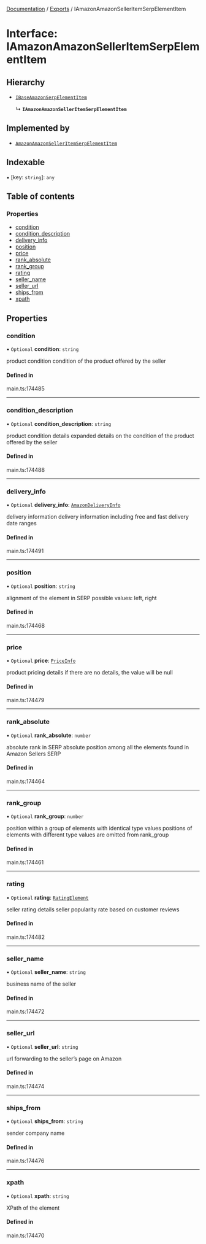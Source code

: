 [Documentation](../README.md) / [Exports](../modules.md) / IAmazonAmazonSellerItemSerpElementItem

# Interface: IAmazonAmazonSellerItemSerpElementItem

## Hierarchy

- [`IBaseAmazonSerpElementItem`](IBaseAmazonSerpElementItem.md)

  ↳ **`IAmazonAmazonSellerItemSerpElementItem`**

## Implemented by

- [`AmazonAmazonSellerItemSerpElementItem`](../classes/AmazonAmazonSellerItemSerpElementItem.md)

## Indexable

▪ [key: `string`]: `any`

## Table of contents

### Properties

- [condition](IAmazonAmazonSellerItemSerpElementItem.md#condition)
- [condition\_description](IAmazonAmazonSellerItemSerpElementItem.md#condition_description)
- [delivery\_info](IAmazonAmazonSellerItemSerpElementItem.md#delivery_info)
- [position](IAmazonAmazonSellerItemSerpElementItem.md#position)
- [price](IAmazonAmazonSellerItemSerpElementItem.md#price)
- [rank\_absolute](IAmazonAmazonSellerItemSerpElementItem.md#rank_absolute)
- [rank\_group](IAmazonAmazonSellerItemSerpElementItem.md#rank_group)
- [rating](IAmazonAmazonSellerItemSerpElementItem.md#rating)
- [seller\_name](IAmazonAmazonSellerItemSerpElementItem.md#seller_name)
- [seller\_url](IAmazonAmazonSellerItemSerpElementItem.md#seller_url)
- [ships\_from](IAmazonAmazonSellerItemSerpElementItem.md#ships_from)
- [xpath](IAmazonAmazonSellerItemSerpElementItem.md#xpath)

## Properties

### condition

• `Optional` **condition**: `string`

product condition
condition of the product offered by the seller

#### Defined in

main.ts:174485

___

### condition\_description

• `Optional` **condition\_description**: `string`

product condition details
expanded details on the condition of the product offered by the seller

#### Defined in

main.ts:174488

___

### delivery\_info

• `Optional` **delivery\_info**: [`AmazonDeliveryInfo`](../classes/AmazonDeliveryInfo.md)

delivery information
delivery information including free and fast delivery date ranges

#### Defined in

main.ts:174491

___

### position

• `Optional` **position**: `string`

alignment of the element in SERP
possible values:
left, right

#### Defined in

main.ts:174468

___

### price

• `Optional` **price**: [`PriceInfo`](../classes/PriceInfo.md)

product pricing details
if there are no details, the value will be null

#### Defined in

main.ts:174479

___

### rank\_absolute

• `Optional` **rank\_absolute**: `number`

absolute rank in SERP
absolute position among all the elements found in Amazon Sellers SERP

#### Defined in

main.ts:174464

___

### rank\_group

• `Optional` **rank\_group**: `number`

position within a group of elements with identical type values
positions of elements with different type values are omitted from rank_group

#### Defined in

main.ts:174461

___

### rating

• `Optional` **rating**: [`RatingElement`](../classes/RatingElement.md)

seller rating details
seller popularity rate based on customer reviews

#### Defined in

main.ts:174482

___

### seller\_name

• `Optional` **seller\_name**: `string`

business name of the seller

#### Defined in

main.ts:174472

___

### seller\_url

• `Optional` **seller\_url**: `string`

url forwarding to the seller’s page on Amazon

#### Defined in

main.ts:174474

___

### ships\_from

• `Optional` **ships\_from**: `string`

sender company name

#### Defined in

main.ts:174476

___

### xpath

• `Optional` **xpath**: `string`

XPath of the element

#### Defined in

main.ts:174470
